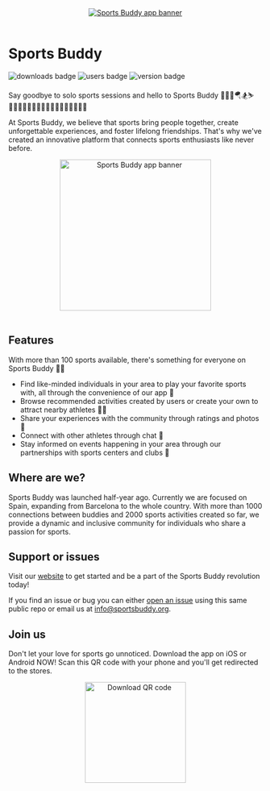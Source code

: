 <div align="center">
  <a href="https://sportsbuddy.org" target="_blank">
    <img src="https://sportsbuddy.org/img/og.jpg" alt="Sports Buddy app banner" />
  </a>
</div>
<br />

# Sports Buddy

![downloads badge](https://img.shields.io/badge/downloads-400%2Fmonth-brightgreen)
![users badge](https://img.shields.io/badge/users-%2B5000-brightgreen)
![version badge](https://img.shields.io/badge/version-2.7.0-blue)

Say goodbye to solo sports sessions and hello to Sports Buddy 🏄🏼‍♂️🪂🏂⛷️🏋🏽🧘🏽🧗🏻‍♀️🚴🏼‍♀️🤺⛹🏼‍♂️🤾🏽‍♀️

At Sports Buddy, we believe that sports bring people together, create unforgettable experiences, and foster lifelong friendships. That's why we've created an innovative platform that connects sports enthusiasts like never before.

<div align="center">
  <a href="https://sportsbuddy.org" target="_blank">
    <img src="https://sportsbuddy.org/img/phones.png" width="300px" alt="Sports Buddy app banner" />
  </a>
</div>
<br />

## Features

With more than 100 sports available, there's something for everyone on Sports Buddy 🤟🏼

- Find like-minded individuals in your area to play your favorite sports with, all through the convenience of our app 📱
- Browse recommended activities created by users or create your own to attract nearby athletes 👭👬
- Share your experiences with the community through ratings and photos 📸
- Connect with other athletes through chat 💬
- Stay informed on events happening in your area through our partnerships with sports centers and clubs 📢

## Where are we?

Sports Buddy was launched half-year ago. Currently we are focused on Spain, expanding from Barcelona to the whole country. With more than 1000 connections between buddies and 2000 sports activities created so far, we provide a dynamic and inclusive community for individuals who share a passion for sports.

## Support or issues

Visit our [website](https://sportsbuddy.org/) to get started and be a part of the Sports Buddy revolution today!

If you find an issue or bug you can either [open an issue](https://github.com/Sports-Buddy-App/.github/issues) using this same public repo or email us at [info@sportsbuddy.org](mailto:info@sportsbuddy.org).

## Join us

Don't let your love for sports go unnoticed. Download the app on iOS or Android NOW! Scan this QR code with your phone and you'll get redirected to the stores.

<div align="center">
  <a href="https://sportsbuddy.org" target="_blank">
    <img src="https://sportsbuddy.org/_next/static/media/qr-code.f6e57ebd.png" width="200px" alt="Download QR code" />
  </a>
</div>
